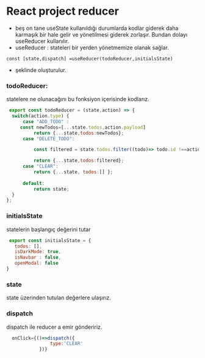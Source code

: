 # React project reducer

- beş on tane useState kullanıldığı durumlarda kodlar giderek daha karmaşık bir hale gelir
ve yönetilmesi giderek zorlaşır. Bundan dolayı useReducer kullanılır.
- useReducer : stateleri bir yerden yönetmemize olanak sağlar.

` const [state,dispatch] =useReducer(todoReducer,initialsState) `

 - şeklinde oluşturulur.
 ###  todoReducer:
  statelere ne olunacağını bu fonksiyon içerisinde kodlarız.

  ```javascript
   export const todoReducer = (state,action) => {
    switch(action.type) {
        case "ADD_TODO" :
       const newTodos=[...state.todos,action.payload]
            return {...state,todos:newTodos};
        case "DELETE_TODO":

            const filtered = state.todos.filter((todo)=> todo.id !==action.payload)

            return {...state,todos:filtered};
        case "CLEAR":  
            return {...state, todos:[] };
        
        default:
            return state;
    }
};
 ```


### initialsState
 statelerin başlangıç değerini tutar

 ```javascript
  export const initialsState = {
    todos: [],
    isDarkMode: true,
    isNavbar : false,
    openModal: false
} 
```

### state
state üzerinden tutulan değerlere ulaşırız.

### dispatch 

dispatch ile reducer a emir göndeririz.

```javascript
  onClick={()=>dispatch({
                type:'CLEAR'
            })} 
```